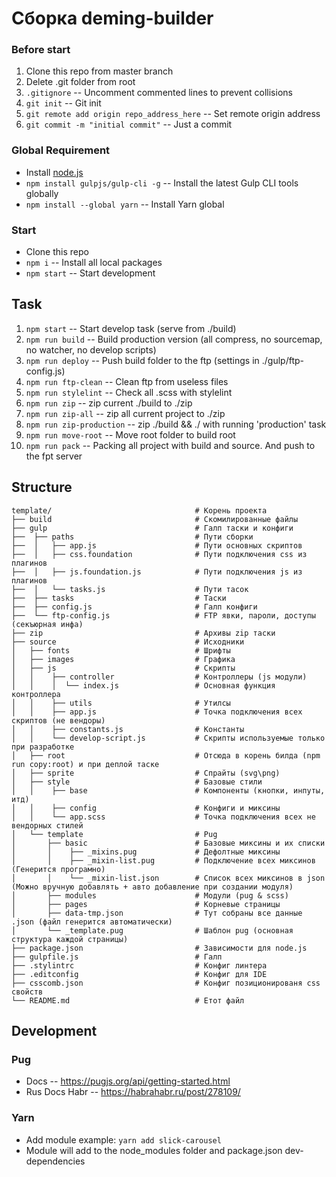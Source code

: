 # Сборка deming-builder

### Before start

1. Clone this repo from master branch
2. Delete .git folder from root
3. `.gitignore` -- Uncomment commented lines to prevent collisions
4. `git init` -- Git init
5. `git remote add origin repo_address_here` -- Set remote origin address
6. `git commit -m "initial commit"` -- Just a commit


### Global Requirement

* Install [node.js](https://nodejs.org)
* `npm install gulpjs/gulp-cli -g` -- Install the latest Gulp CLI tools globally
* `npm install --global yarn` -- Install Yarn global

### Start

* Clone this repo
* `npm i` -- Install all local packages
* `npm start` -- Start development


## Task

1. `npm start` -- Start develop task (serve from ./build)
2. `npm run build` -- Build production version (all compress, no sourcemap, no watcher, no develop scripts)
3. `npm run deploy` -- Push build folder to the ftp (settings in ./gulp/ftp-config.js)
4. `npm run ftp-clean` -- Clean ftp from useless files 
5. `npm run stylelint` -- Check all .scss with stylelint
6. `npm run zip` -- zip current ./build to ./zip
7. `npm run zip-all` -- zip all current project to ./zip
8. `npm run zip-production` -- zip ./build && ./ with running 'production' task
9. `npm run move-root` -- Move root folder to build root
10. `npm run pack` -- Packing all project with build and source. And push to the fpt server

## Structure

```
template/                                # Корень проекта
├── build                                # Скомилированные файлы
├── gulp                                 # Галп таски и конфиги
├──  ├── paths                           # Пути сборки
├──  │   ├── app.js                      # Пути основных скриптов
├──  │   ├── css.foundation              # Пути подключения css из плагинов
├──  │   ├── js.foundation.js            # Пути подключения js из плагинов
├──  │   └── tasks.js                    # Пути тасок
├──  ├── tasks                           # Таски
├──  ├── config.js                       # Галп конфиги
├──  └── ftp-config.js                   # FTP явки, пароли, доступы (секъюрная инфа)
├── zip                                  # Архивы zip таски
├── source                               # Исходники
│   ├── fonts                            # Шрифты
│   ├── images                           # Графика
│   ├── js                               # Скрипты
│   │    ├── controller                  # Контроллеры (js модули)
│   │    │  └── index.js                 # Основная функция контроллера
│   │    ├── utils                       # Утилсы
│   │    ├── app.js                      # Точка подключения всех скриптов (не вендоры)
│   │    ├── constants.js                # Константы
│   │    └── develop-script.js           # Скрипты используемые только при разработке
│   ├── root                             # Отсюда в корень билда (npm run copy:root) и при деплой таске
│   ├── sprite                           # Спрайты (svg\png)
│   ├── style                            # Базовые стили
│   │    ├── base                        # Компоненты (кнопки, инпуты, итд)
│   │    ├── config                      # Конфиги и миксины
│   │    └── app.scss                    # Точка подключения всех не вендорных стилей
│   └── template                         # Pug
│       ├── basic                        # Базовые миксины и их списки
│       │    ├── _mixins.pug             # Дефолтные миксины
│       │    ├── _mixin-list.pug         # Подключение всех миксинов (Генерится програмно)
│       │    └── _mixin-list.json        # Список всех миксинов в json (Можно вручную добавлять + авто добавление при создании модуля)
│       ├── modules                      # Модули (pug & scss)
│       ├── pages                        # Корневые страницы
│       ├── data-tmp.json                # Тут собраны все данные .json (файл генерится автоматически)
│       └── _template.pug                # Шаблон pug (основная структура каждой страницы)
├── package.json                         # Зависимости для node.js
├── gulpfile.js                          # Галп
├── .stylintrc                           # Конфиг линтера
├── .editconfig                          # Конфиг для IDE
├── csscomb.json                         # Конфиг позиционированя css свойств
└── README.md                            # Етот файл
```


## Development

### Pug
*  Docs -- https://pugjs.org/api/getting-started.html
*  Rus Docs Habr -- https://habrahabr.ru/post/278109/

### Yarn
-  Add module example: `yarn add slick-carousel` 
-  Module will add to the node_modules folder and package.json dev-dependencies
